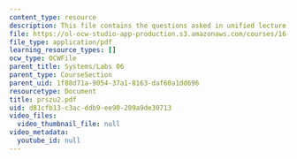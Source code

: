 ```yaml
---
content_type: resource
description: This file contains the questions asked in unified lecture.
file: https://ol-ocw-studio-app-production.s3.amazonaws.com/courses/16-01-unified-engineering-i-ii-iii-iv-fall-2005-spring-2006/d81cfb13c3acddb9ee90209a9de30713_prszu2.pdf
file_type: application/pdf
learning_resource_types: []
ocw_type: OCWFile
parent_title: Systems/Labs 06
parent_type: CourseSection
parent_uid: 1f88d71a-9054-37a1-8163-daf60a1dd696
resourcetype: Document
title: prszu2.pdf
uid: d81cfb13-c3ac-ddb9-ee90-209a9de30713
video_files:
  video_thumbnail_file: null
video_metadata:
  youtube_id: null
---
```

